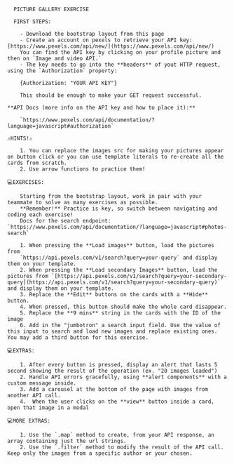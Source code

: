 
      PICTURE GALLERY EXERCISE

      FIRST STEPS:

        - Download the bootstrap layout from this page
        - Create an account on pexels to retrieve your API key: [https://www.pexels.com/api/new/](https://www.pexels.com/api/new/)
        You can find the API key by clicking on your profile picture and then on `Image and video API.`
        - The key needs to go into the **headers** of yout HTTP request, using the `Authorization` property:

        {Authorization: "YOUR API KEY"}

        This should be enough to make your GET request successful. 

    **API Docs (more info on the API key and how to place it):**

        `https://www.pexels.com/api/documentation/?language=javascript#authorization`

    ⚠️HINTS!⚠️

        1. You can replace the images src for making your pictures appear on button click or you can use template literals to re-create all the cards from scratch.
        2. Use arrow functions to practice them!

    💻EXERCISES:

        Starting from the bootstrap layout, work in pair with your teammate to solve as many exercises as possible.
        **Remember!** Practice is key, so switch between navigating and coding each exercise!
        Docs for the search endpoint: `https://www.pexels.com/api/documentation/?language=javascript#photos-search`

        1. When pressing the **Load images** button, load the pictures from 
        `https://api.pexels.com/v1/search?query=your-query` and display them on your template.
        2. When pressing the **Load secondary Images** button, load the pictures from `[https://api.pexels.com/v1/search?query=your-secondary-query](https://api.pexels.com/v1/search?query=your-secondary-query)` and display them on your template.
        3. Replace the **Edit** buttons on the cards with a **Hide** button. 
        4. When pressed, this button should make the whole card disappear. 
        5. Replace the **9 mins** string in the cards with the ID of the image
        6. Add in the "jumbotron" a search input field. Use the value of this input to search and load new images and replace existing ones. You may add a third button for this exercise. 

    💻EXTRAS:

        1. After every button is pressed, display an alert that lasts 5 second showing the result of the operation (ex. "20 images loaded")
        2. Handle API errors gracefully, using **alert components** with a custom message inside. 
        3. Add a carousel at the bottom of the page with images from another API call. 
        4.  When the user clicks on the **view** button inside a card, open that image in a modal

    💻MORE EXTRAS:

        1. Use the `.map` method to create, from your API response, an array containing just the url strings. 
        2. Use the `.filter` method to modify the result of the API call. Keep only the images from a specific author or your chosen.
     